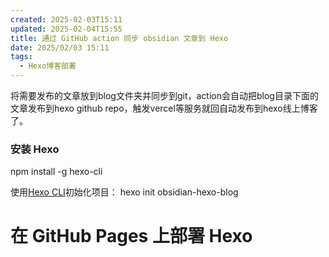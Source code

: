 ```yaml
---
created: 2025-02-03T15:11
updated: 2025-02-04T15:55
title: 通过 GitHub action 同步 obsidian 文章到 Hexo
date: 2025/02/03 15:11
tags:
  - Hexo博客部署
---
```

将需要发布的文章放到blog文件夹并同步到git，action会自动把blog目录下面的文章发布到hexo github repo，触发vercel等服务就回自动发布到hexo线上博客了。


### 安装 Hexo
npm install -g hexo-cli

使用[Hexo CLI](https://hexo.io/docs/index.html#Installation)初始化项目：
hexo init obsidian-hexo-blog


# 在 GitHub Pages 上部署 Hexo